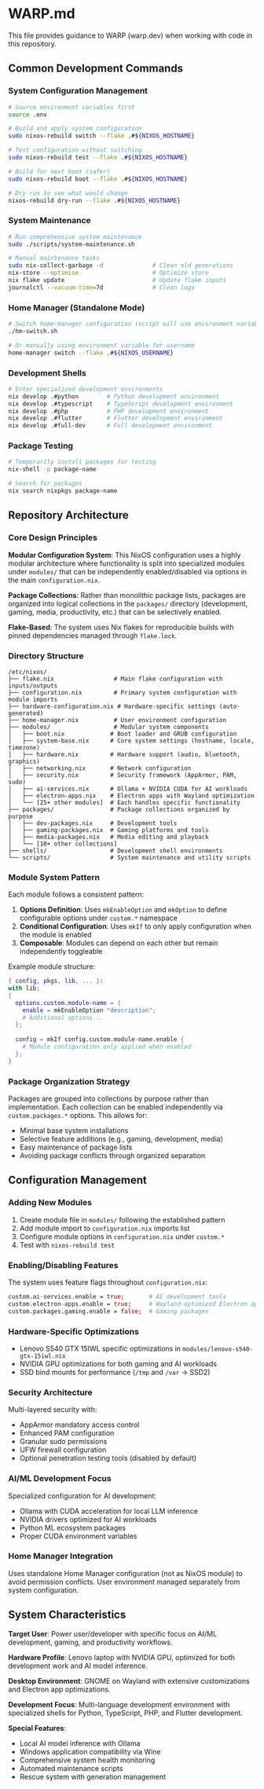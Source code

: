 # WARP.md

This file provides guidance to WARP (warp.dev) when working with code in this repository.

## Common Development Commands

### System Configuration Management
```bash
# Source environment variables first
source .env

# Build and apply system configuration
sudo nixos-rebuild switch --flake .#${NIXOS_HOSTNAME}

# Test configuration without switching
sudo nixos-rebuild test --flake .#${NIXOS_HOSTNAME}

# Build for next boot (safer)
sudo nixos-rebuild boot --flake .#${NIXOS_HOSTNAME}

# Dry run to see what would change
nixos-rebuild dry-run --flake .#${NIXOS_HOSTNAME}
```

### System Maintenance
```bash
# Run comprehensive system maintenance
sudo ./scripts/system-maintenance.sh

# Manual maintenance tasks
sudo nix-collect-garbage -d              # Clean old generations
nix-store --optimise                     # Optimize store
nix flake update                         # Update flake inputs
journalctl --vacuum-time=7d              # Clean logs
```

### Home Manager (Standalone Mode)
```bash
# Switch home-manager configuration (script will use environment variables)
./hm-switch.sh

# Or manually using environment variable for username
home-manager switch --flake .#${NIXOS_USERNAME}
```

### Development Shells
```bash
# Enter specialized development environments
nix develop .#python        # Python development environment
nix develop .#typescript    # TypeScript development environment  
nix develop .#php           # PHP development environment
nix develop .#flutter       # Flutter development environment
nix develop .#full-dev      # Full development environment
```

### Package Testing
```bash
# Temporarily install packages for testing
nix-shell -p package-name

# Search for packages
nix search nixpkgs package-name
```

## Repository Architecture

### Core Design Principles

**Modular Configuration System**: This NixOS configuration uses a highly modular architecture where functionality is split into specialized modules under `modules/` that can be independently enabled/disabled via options in the main `configuration.nix`.

**Package Collections**: Rather than monolithic package lists, packages are organized into logical collections in the `packages/` directory (development, gaming, media, productivity, etc.) that can be selectively enabled.

**Flake-Based**: The system uses Nix flakes for reproducible builds with pinned dependencies managed through `flake.lock`.

### Directory Structure

```
/etc/nixos/
├── flake.nix                 # Main flake configuration with inputs/outputs
├── configuration.nix         # Primary system configuration with module imports
├── hardware-configuration.nix # Hardware-specific settings (auto-generated)
├── home-manager.nix          # User environment configuration
├── modules/                  # Modular system components
│   ├── boot.nix             # Boot loader and GRUB configuration
│   ├── system-base.nix      # Core system settings (hostname, locale, timezone)
│   ├── hardware.nix         # Hardware support (audio, bluetooth, graphics)
│   ├── networking.nix       # Network configuration
│   ├── security.nix         # Security framework (AppArmor, PAM, sudo)
│   ├── ai-services.nix      # Ollama + NVIDIA CUDA for AI workloads
│   ├── electron-apps.nix    # Electron apps with Wayland optimization
│   └── [25+ other modules]  # Each handles specific functionality
├── packages/                # Package collections organized by purpose
│   ├── dev-packages.nix     # Development tools
│   ├── gaming-packages.nix  # Gaming platforms and tools  
│   ├── media-packages.nix   # Media editing and playback
│   └── [10+ other collections]
├── shells/                  # Development shell environments
└── scripts/                 # System maintenance and utility scripts
```

### Module System Pattern

Each module follows a consistent pattern:
1. **Options Definition**: Uses `mkEnableOption` and `mkOption` to define configurable options under `custom.*` namespace
2. **Conditional Configuration**: Uses `mkIf` to only apply configuration when the module is enabled
3. **Composable**: Modules can depend on each other but remain independently toggleable

Example module structure:
```nix
{ config, pkgs, lib, ... }:
with lib;
{
  options.custom.module-name = {
    enable = mkEnableOption "description";
    # Additional options...
  };
  
  config = mkIf config.custom.module-name.enable {
    # Module configuration only applied when enabled
  };
}
```

### Package Organization Strategy

Packages are grouped into collections by purpose rather than implementation. Each collection can be enabled independently via `custom.packages.*` options. This allows for:
- Minimal base system installations
- Selective feature additions (e.g., gaming, development, media)
- Easy maintenance of package lists
- Avoiding package conflicts through organized separation

## Configuration Management

### Adding New Modules
1. Create module file in `modules/` following the established pattern
2. Add module import to `configuration.nix` imports list  
3. Configure module options in `configuration.nix` under `custom.*`
4. Test with `nixos-rebuild test`

### Enabling/Disabling Features
The system uses feature flags throughout `configuration.nix`:
```nix
custom.ai-services.enable = true;       # AI development tools
custom.electron-apps.enable = true;     # Wayland-optimized Electron apps
custom.packages.gaming.enable = false;  # Gaming packages
```

### Hardware-Specific Optimizations
- Lenovo S540 GTX 15IWL specific optimizations in `modules/lenovo-s540-gtx-15iwl.nix`
- NVIDIA GPU optimizations for both gaming and AI workloads
- SSD bind mounts for performance (`/tmp` and `/var` → SSD2)

### Security Architecture
Multi-layered security with:
- AppArmor mandatory access control
- Enhanced PAM configuration
- Granular sudo permissions
- UFW firewall configuration  
- Optional penetration testing tools (disabled by default)

### AI/ML Development Focus
Specialized configuration for AI development:
- Ollama with CUDA acceleration for local LLM inference
- NVIDIA drivers optimized for AI workloads
- Python ML ecosystem packages
- Proper CUDA environment variables

### Home Manager Integration
Uses standalone Home Manager configuration (not as NixOS module) to avoid permission conflicts. User environment managed separately from system configuration.

## System Characteristics

**Target User**: Power user/developer with specific focus on AI/ML development, gaming, and productivity workflows.

**Hardware Profile**: Lenovo laptop with NVIDIA GPU, optimized for both development work and AI model inference.

**Desktop Environment**: GNOME on Wayland with extensive customizations and Electron app optimizations.

**Development Focus**: Multi-language development environment with specialized shells for Python, TypeScript, PHP, and Flutter development.

**Special Features**:
- Local AI model inference with Ollama
- Windows application compatibility via Wine
- Comprehensive system health monitoring
- Automated maintenance scripts
- Rescue system with generation management
